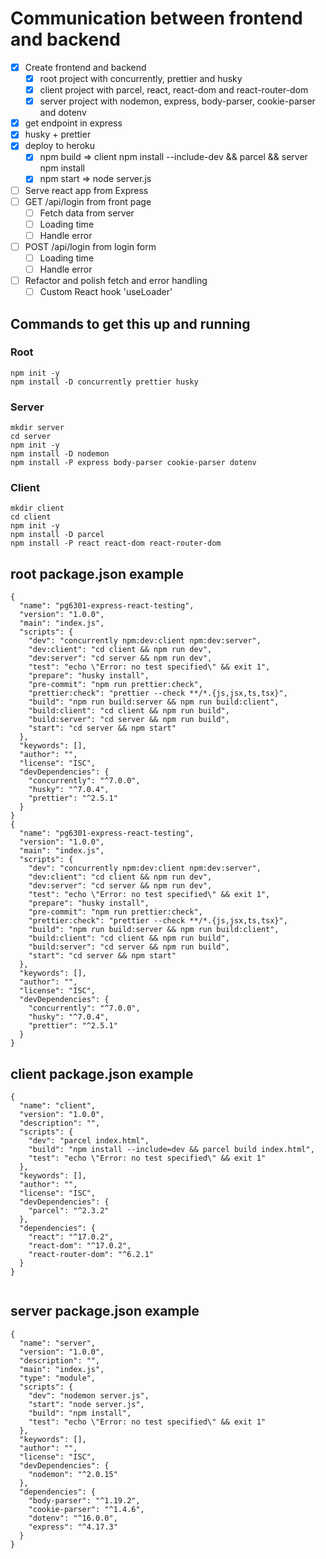 Communication between frontend and backend
==========================================

* [x] Create frontend and backend
  * [x] root project with concurrently, prettier and husky
  * [x] client project with parcel, react, react-dom and react-router-dom
  * [x] server project with nodemon, express, body-parser, cookie-parser and dotenv
* [x] get endpoint in express
* [x] husky + prettier 
* [x] deploy to heroku 
  * [x] npm build => client npm install --include-dev && parcel && server npm install
  * [x] npm start => node server.js
* [ ] Serve react app from Express
* [ ] GET /api/login from front page
  * [ ] Fetch data from server
  * [ ] Loading time
  * [ ] Handle error
* [ ] POST /api/login from login form
  * [ ] Loading time
  * [ ] Handle error
* [ ] Refactor and polish fetch and error handling
  * [ ] Custom React hook 'useLoader'

## Commands to get this up and running
### Root
```
npm init -y
npm install -D concurrently prettier husky
```

### Server
```
mkdir server
cd server
npm init -y
npm install -D nodemon
npm install -P express body-parser cookie-parser dotenv

```
### Client
```
mkdir client
cd client
npm init -y
npm install -D parcel
npm install -P react react-dom react-router-dom

```



## root package.json example
```
{
  "name": "pg6301-express-react-testing",
  "version": "1.0.0",
  "main": "index.js",
  "scripts": {
    "dev": "concurrently npm:dev:client npm:dev:server",
    "dev:client": "cd client && npm run dev",
    "dev:server": "cd server && npm run dev",
    "test": "echo \"Error: no test specified\" && exit 1",
    "prepare": "husky install",
    "pre-commit": "npm run prettier:check",
    "prettier:check": "prettier --check **/*.{js,jsx,ts,tsx}",
    "build": "npm run build:server && npm run build:client",
    "build:client": "cd client && npm run build",
    "build:server": "cd server && npm run build",
    "start": "cd server && npm start"
  },
  "keywords": [],
  "author": "",
  "license": "ISC",
  "devDependencies": {
    "concurrently": "^7.0.0",
    "husky": "^7.0.4",
    "prettier": "^2.5.1"
  }
}
{
  "name": "pg6301-express-react-testing",
  "version": "1.0.0",
  "main": "index.js",
  "scripts": {
    "dev": "concurrently npm:dev:client npm:dev:server",
    "dev:client": "cd client && npm run dev",
    "dev:server": "cd server && npm run dev",
    "test": "echo \"Error: no test specified\" && exit 1",
    "prepare": "husky install",
    "pre-commit": "npm run prettier:check",
    "prettier:check": "prettier --check **/*.{js,jsx,ts,tsx}",
    "build": "npm run build:server && npm run build:client",
    "build:client": "cd client && npm run build",
    "build:server": "cd server && npm run build",
    "start": "cd server && npm start"
  },
  "keywords": [],
  "author": "",
  "license": "ISC",
  "devDependencies": {
    "concurrently": "^7.0.0",
    "husky": "^7.0.4",
    "prettier": "^2.5.1"
  }
}
```

## client package.json example
```
{                                                                           
  "name": "client",                                                         
  "version": "1.0.0",                                                       
  "description": "",                                                        
  "scripts": {                                                              
    "dev": "parcel index.html",                                             
    "build": "npm install --include=dev && parcel build index.html",        
    "test": "echo \"Error: no test specified\" && exit 1"                   
  },                                                                        
  "keywords": [],                                                           
  "author": "",                                                             
  "license": "ISC",                                                         
  "devDependencies": {                                                      
    "parcel": "^2.3.2"                                                      
  },                                                                        
  "dependencies": {                                                         
    "react": "^17.0.2",                                                     
    "react-dom": "^17.0.2",                                                 
    "react-router-dom": "^6.2.1"                                            
  }                                                                         
}                                                                           
                                                                            
```


## server package.json example
```
{
  "name": "server",
  "version": "1.0.0",
  "description": "",
  "main": "index.js",
  "type": "module",
  "scripts": {
    "dev": "nodemon server.js",
    "start": "node server.js",
    "build": "npm install",
    "test": "echo \"Error: no test specified\" && exit 1"
  },
  "keywords": [],
  "author": "",
  "license": "ISC",
  "devDependencies": {
    "nodemon": "^2.0.15"
  },
  "dependencies": {
    "body-parser": "^1.19.2",
    "cookie-parser": "^1.4.6",
    "dotenv": "^16.0.0",
    "express": "^4.17.3"
  }
}
```